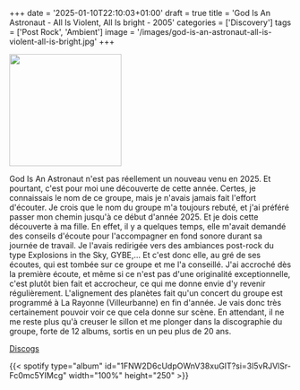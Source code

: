 +++
date = '2025-01-10T22:10:03+01:00'
draft = true
title = 'God Is An Astronaut - All Is Violent, All Is bright - 2005'
categories = ['Discovery']
tags = ['Post Rock', 'Ambient']
image = '/images/god-is-an-astronaut-all-is-violent-all-is-bright.jpg'
+++

<img src="/images/god-is-an-astronaut-all-is-violent-all-is-bright.jpg" width="200"/>

God Is An Astronaut n'est pas réellement un nouveau venu en 2025. Et pourtant, c'est pour moi une découverte de cette année. Certes, je connaissais le nom de ce groupe, mais je n'avais jamais fait l'effort d'écouter. Je crois que le nom du groupe m'a toujours rebuté, et j'ai préféré passer mon chemin jusqu'à ce début d'année 2025. Et je dois cette découverte à ma fille. En effet, il y a quelques temps, elle m'avait demandé des conseils d'écoute pour l'accompagner en fond sonore durant sa journée de travail. Je l'avais redirigée vers des ambiances post-rock du type Explosions in the Sky, GYBE,... Et c'est donc elle, au gré de ses écoutes, qui est tombée sur ce groupe et me l'a conseillé. J'ai accroché dès la première écoute, et même si ce n'est pas d'une originalité exceptionnelle, c'est plutôt bien fait et accrocheur, ce qui me donne envie d'y revenir régulièrement. L'alignement des planètes fait qu'un concert du groupe est programmé à La Rayonne (Villeurbanne) en fin d'année. Je vais donc très certainement pouvoir voir ce que cela donne sur scène. En attendant, il ne me reste plus qu'à creuser le sillon et me plonger dans la discographie du groupe, forte de 12 albums, sortis en un peu plus de 20 ans.

[Discogs](https://www.discogs.com/fr/master/53637-God-Is-An-Astronaut-All-Is-Violent-All-Is-Bright)

{{< spotify type="album" id="1FNW2D6cUdpOWnV38xuGIT?si=3l5vRJVlSr-Fc0mc5YIMcg" width="100%" height="250" >}}
